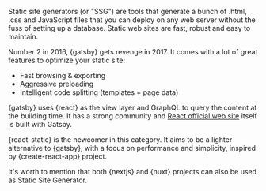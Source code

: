 Static site generators (or "SSG") are tools that generate a bunch of .html, .css and JavaScript files that you can deploy on any web server without the fuss of setting up a database.
Static web sites are fast, robust and easy to maintain.

Number 2 in 2016, {gatsby} gets revenge in 2017. It comes with a lot of great features to optimize your static site:

* Fast browsing & exporting
* Aggressive preloading
* Intelligent code splitting (templates + page data)

{gatsby} uses {react} as the view layer and GraphQL to query the content at the building time.
It has a strong community and [React official web site](https://reactjs.org) itself is built with Gatsby.

{react-static} is the newcomer in this category.
It aims to be a lighter alternative to {gatsby}, with a focus on performance and simplicity, inspired by {create-react-app} project.

It's worth to mention that both {nextjs} and {nuxt} projects can also be used as Static Site Generator.

